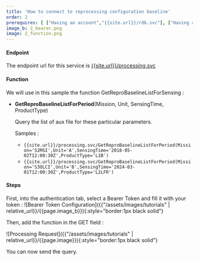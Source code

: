 ```yaml
---
title: 'How to connect to reprocessing configuration baseline'
order: 2
prerequires: [ ["Having an account","{{site.url}}/rdb.svc"], ["Having a authentification token","tutorials.html#1"], ["Having POSTMAN installed","https://learning.postman.com/docs/getting-started/installation-and-updates/"], ["Knowing POSTMAN","https://learning.postman.com/docs/getting-started/introduction/"] ]
image_b: 2_bearer.png
image: 2_function.png
---
```

#### Endpoint
The endpoint url for this service is [{{site.url}}/processing.svc]({{site.url}}/processing.svc)

#### Function
We will use in this sample the function GetReproBaselineListForSensing :

- **GetReproBaselineListForPeriod**(Mission, Unit, SensingTime, ProductType)

    Query the list of aux file for these particular parameters.

    Samples : 
	- `{{site.url}}/processing.svc/GetReproBaselineListForPeriod(Mission='S2MSI',Unit='A',SensingTime='2018-05-02T12:00:30Z',ProductType='L1B')`
	- `{{site.url}}/processing.svc/GetReproBaselineListForPeriod(Mission='S3OLCI',Unit='B',SensingTime='2024-03-01T12:00:30Z',ProductType='L2LFR')`

#### Steps
First, into the authentication tab, select a Bearer Token and fill it with your token :
![Bearer Token Configuration]({{"/assets/images/tutorials" | relative_url}}/{{page.image_b}}){:style="border:1px black solid"}


Then, add the function in the GET field :

![Processing Request]({{"/assets/images/tutorials" | relative_url}}/{{page.image}}){:style="border:1px black solid"}

You can now send the query.


